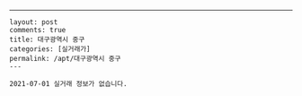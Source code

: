 ---
    layout: post
    comments: true
    title: 대구광역시 중구
    categories: [실거래가]
    permalink: /apt/대구광역시 중구
    ---

    2021-07-01 실거래 정보가 없습니다.

    